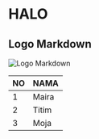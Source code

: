 # HALO

## Logo Markdown
![Logo Markdown](https://images.com/Markdown-logo.png)

|NO|NAMA|
|---|---|
|1|Maira|
|2|Titim|
|3|Moja|

